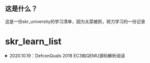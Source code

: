 ## 这是什么？

这是一份skr_university的学习清单，因为太菜被抓，努力学习的一份记录

# skr_learn_list

<details>
<summary>2020.10.19：DefconQuals 2018 EC3和QEMU源码解析阅读</summary>

 [DefconQuals 2018 EC3](https://github.com/tina2114/Sakura_University/tree/master/%E5%A4%96%E5%8D%A1%E8%B5%9B/DefconQuals%202018%20EC3)：mmio_write写入的位置无检测导致的UAF

1. 无符号表，但是可以依据shift + f12搜寻class_init --> 找到realize函数 --> 找到off_xxxxx的ops结构体 --> 结构体中第一个就是mmio_read，第二个就是mmio_write
2. write中未对写入位置进行检测，存在UAF
3. 进行常规的伪造，将chunk创建到存储堆块的数组中，里面写入malloc的got表地址
4. 对got里面进行改写，改成system('cat ./flag')

 [QEMU源码解析阅读](https://github.com/tina2114/Sakura_University/blob/master/QEMU%26KVM%E6%BA%90%E7%A0%81%E8%A7%A3%E6%9E%90%E7%AC%94%E8%AE%B0/%E7%AC%AC%E5%9B%9B%E7%AB%A0.md)：CPU虚拟化

